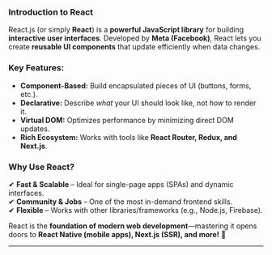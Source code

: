 ### **Introduction to React**  

React.js (or simply **React**) is a **powerful JavaScript library** for building **interactive user interfaces**. Developed by **Meta (Facebook)**, React lets you create **reusable UI components** that update efficiently when data changes.  

### **Key Features:**  
- **Component-Based:** Build encapsulated pieces of UI (buttons, forms, etc.).  
- **Declarative:** Describe *what* your UI should look like, not *how* to render it.  
- **Virtual DOM:** Optimizes performance by minimizing direct DOM updates.  
- **Rich Ecosystem:** Works with tools like **React Router, Redux, and Next.js**.  

### **Why Use React?**  
✔ **Fast & Scalable** – Ideal for single-page apps (SPAs) and dynamic interfaces.  
✔ **Community & Jobs** – One of the most in-demand frontend skills.  
✔ **Flexible** – Works with other libraries/frameworks (e.g., Node.js, Firebase).  

React is the **foundation of modern web development**—mastering it opens doors to **React Native (mobile apps), Next.js (SSR), and more!** 🚀  

---  
